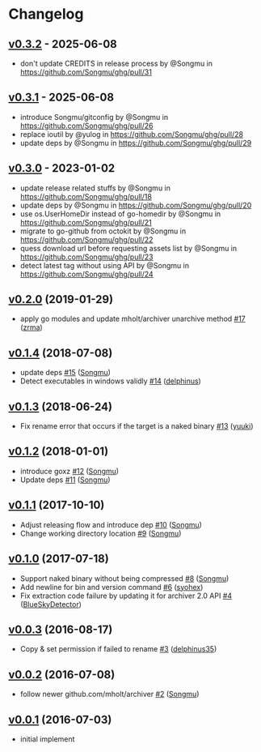 # Changelog

## [v0.3.2](https://github.com/Songmu/ghg/compare/v0.3.1...v0.3.2) - 2025-06-08
- don't update CREDITS in release process by @Songmu in https://github.com/Songmu/ghg/pull/31

## [v0.3.1](https://github.com/Songmu/ghg/compare/v0.3.0...v0.3.1) - 2025-06-08
- introduce Songmu/gitconfig by @Songmu in https://github.com/Songmu/ghg/pull/26
- replace ioutil by @yulog in https://github.com/Songmu/ghg/pull/28
- update deps by @Songmu in https://github.com/Songmu/ghg/pull/29

## [v0.3.0](https://github.com/Songmu/ghg/compare/v0.2.0...v0.3.0) - 2023-01-02
- update release related stuffs by @Songmu in https://github.com/Songmu/ghg/pull/18
- update deps by @Songmu in https://github.com/Songmu/ghg/pull/20
- use os.UserHomeDir instead of go-homedir by @Songmu in https://github.com/Songmu/ghg/pull/21
- migrate to go-github from octokit by @Songmu in https://github.com/Songmu/ghg/pull/22
- quess download url before requesting assets list by @Songmu in https://github.com/Songmu/ghg/pull/23
- detect latest tag without using API by @Songmu in https://github.com/Songmu/ghg/pull/24

## [v0.2.0](https://github.com/Songmu/ghg/compare/v0.1.4...v0.2.0) (2019-01-29)

* apply go modules and update mholt/archiver unarchive method [#17](https://github.com/Songmu/ghg/pull/17) ([zrma](https://github.com/zrma))

## [v0.1.4](https://github.com/Songmu/ghg/compare/v0.1.3...v0.1.4) (2018-07-08)

* update deps [#15](https://github.com/Songmu/ghg/pull/15) ([Songmu](https://github.com/Songmu))
* Detect executables in windows validly [#14](https://github.com/Songmu/ghg/pull/14) ([delphinus](https://github.com/delphinus))

## [v0.1.3](https://github.com/Songmu/ghg/compare/v0.1.2...v0.1.3) (2018-06-24)

* Fix rename error that occurs if the target is a naked binary [#13](https://github.com/Songmu/ghg/pull/13) ([yuuki](https://github.com/yuuki))

## [v0.1.2](https://github.com/Songmu/ghg/compare/v0.1.1...v0.1.2) (2018-01-01)

* introduce goxz [#12](https://github.com/Songmu/ghg/pull/12) ([Songmu](https://github.com/Songmu))
* Update deps [#11](https://github.com/Songmu/ghg/pull/11) ([Songmu](https://github.com/Songmu))

## [v0.1.1](https://github.com/Songmu/ghg/compare/v0.1.0...v0.1.1) (2017-10-10)

* Adjust releasing flow and introduce dep [#10](https://github.com/Songmu/ghg/pull/10) ([Songmu](https://github.com/Songmu))
* Change working directory location [#9](https://github.com/Songmu/ghg/pull/9) ([Songmu](https://github.com/Songmu))

## [v0.1.0](https://github.com/Songmu/ghg/compare/v0.0.3...v0.1.0) (2017-07-18)

* Support  naked binary without being compressed [#8](https://github.com/Songmu/ghg/pull/8) ([Songmu](https://github.com/Songmu))
* Add newline for bin and version command [#6](https://github.com/Songmu/ghg/pull/6) ([syohex](https://github.com/syohex))
* Fix extraction code failure by updating it for archiver 2.0 API [#4](https://github.com/Songmu/ghg/pull/4) ([BlueSkyDetector](https://github.com/BlueSkyDetector))

## [v0.0.3](https://github.com/Songmu/ghg/compare/v0.0.2...v0.0.3) (2016-08-17)

* Copy & set permission if failed to rename [#3](https://github.com/Songmu/ghg/pull/3) ([delphinus35](https://github.com/delphinus35))

## [v0.0.2](https://github.com/Songmu/ghg/compare/v0.0.1...v0.0.2) (2016-07-08)

* follow newer github.com/mholt/archiver [#2](https://github.com/Songmu/ghg/pull/2) ([Songmu](https://github.com/Songmu))

## [v0.0.1](https://github.com/Songmu/ghg/releases/tag/v0.0.1) (2016-07-03)

- initial implement
